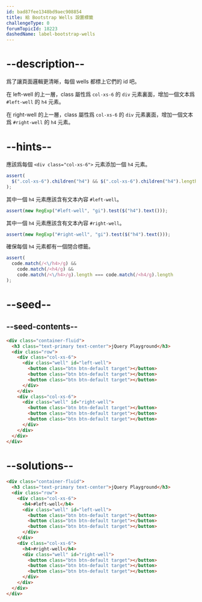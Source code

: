 ```yaml
---
id: bad87fee1348bd9aec908854
title: 給 Bootstrap Wells 設置標籤
challengeType: 0
forumTopicId: 18223
dashedName: label-bootstrap-wells
---
```


# --description--

爲了讓頁面邏輯更清晰，每個 wells 都標上它們的 id 吧。

在 left-well 的上一層，class 屬性爲 `col-xs-6` 的 `div` 元素裏面，增加一個文本爲 `#left-well` 的 `h4` 元素。

在 right-well 的上一層，class 屬性爲 `col-xs-6` 的 `div` 元素裏面，增加一個文本爲 `#right-well` 的 `h4` 元素。

# --hints--

應該爲每個 `<div class="col-xs-6">` 元素添加一個 `h4` 元素。

```js
assert(
  $(".col-xs-6").children("h4") && $(".col-xs-6").children("h4").length > 1
);
```

其中一個 `h4` 元素應該含有文本內容 `#left-well`。

```js
assert(new RegExp("#left-well", "gi").test($("h4").text()));
```

其中一個 `h4` 元素應該含有文本內容 `#right-well`。

```js
assert(new RegExp("#right-well", "gi").test($("h4").text()));
```

確保每個 `h4` 元素都有一個閉合標籤。

```js
assert(
  code.match(/<\/h4>/g) &&
    code.match(/<h4/g) &&
    code.match(/<\/h4>/g).length === code.match(/<h4/g).length
);
```

# --seed--

## --seed-contents--

```html
<div class="container-fluid">
  <h3 class="text-primary text-center">jQuery Playground</h3>
  <div class="row">
    <div class="col-xs-6">
      <div class="well" id="left-well">
        <button class="btn btn-default target"></button>
        <button class="btn btn-default target"></button>
        <button class="btn btn-default target"></button>
      </div>
    </div>
    <div class="col-xs-6">
      <div class="well" id="right-well">
        <button class="btn btn-default target"></button>
        <button class="btn btn-default target"></button>
        <button class="btn btn-default target"></button>
      </div>
    </div>
  </div>
</div>
```

# --solutions--

```html
<div class="container-fluid">
  <h3 class="text-primary text-center">jQuery Playground</h3>
  <div class="row">
    <div class="col-xs-6">
      <h4>#left-well</h4>
      <div class="well" id="left-well">
        <button class="btn btn-default target"></button>
        <button class="btn btn-default target"></button>
        <button class="btn btn-default target"></button>
      </div>
    </div>
    <div class="col-xs-6">
      <h4>#right-well</h4>
      <div class="well" id="right-well">
        <button class="btn btn-default target"></button>
        <button class="btn btn-default target"></button>
        <button class="btn btn-default target"></button>
      </div>
    </div>
  </div>
</div>
```

